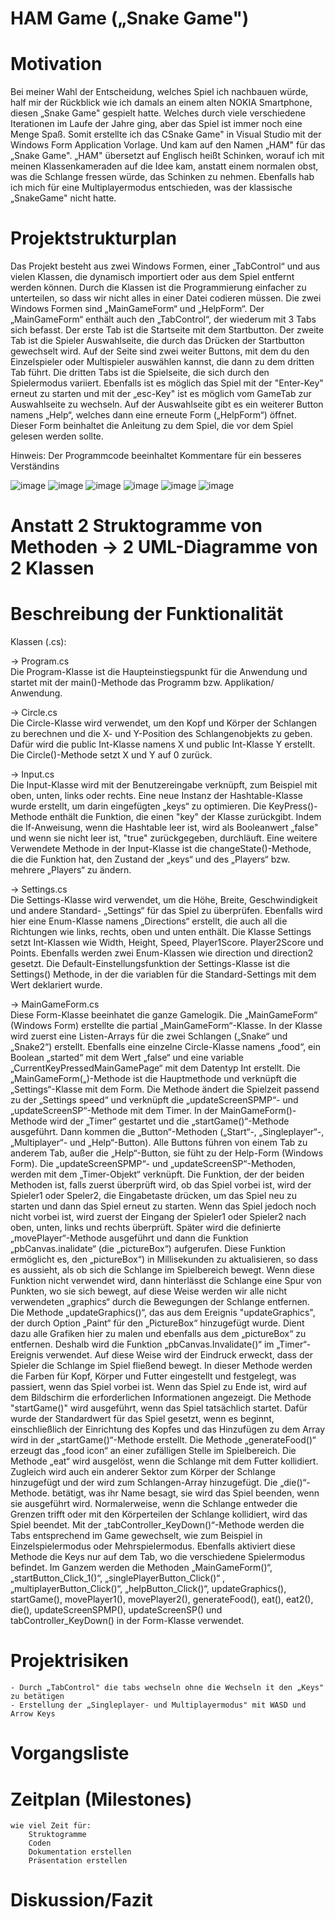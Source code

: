 ﻿# HAM Game („Snake Game")

# Motivation
Bei meiner Wahl der Entscheidung, welches Spiel ich nachbauen würde, half mir der Rückblick wie ich damals an einem alten NOKIA Smartphone, diesen „Snake Game" gespielt hatte. Welches durch viele verschiedene Iterationen im Laufe der Jahre ging, aber das Spiel ist immer noch eine Menge Spaß. Somit erstellte ich das CSnake Game" in Visual Studio mit der Windows Form Application Vorlage. Und kam auf den Namen „HAM" für das „Snake Game". „HAM" übersetzt auf Englisch heißt Schinken, worauf ich mit meinen Klassenkameraden auf die Idee kam, anstatt einem normalen obst, was die Schlange fressen würde, das Schinken zu nehmen. Ebenfalls hab ich mich für eine Multiplayermodus entschieden, was der klassische „SnakeGame" nicht hatte.

# Projektstrukturplan
Das Projekt besteht aus zwei Windows Formen, einer „TabControl“ und aus vielen Klassen, die dynamisch importiert oder aus dem Spiel entfernt werden können. Durch die Klassen ist die Programmierung einfacher zu unterteilen, so dass wir nicht alles in einer Datei codieren müssen. Die zwei Windows Formen sind „MainGameForm“ und „HelpForm“. Der „MainGameForm“ enthält auch den „TabControl“, der wiederum mit 3 Tabs sich befasst. Der erste Tab ist die Startseite mit dem Startbutton. Der zweite Tab ist die Spieler Auswahlseite, die durch das Drücken der Startbutton gewechselt wird. Auf der Seite sind zwei weiter Buttons, mit dem du den Einzelspieler oder Multispieler auswählen kannst, die dann zu dem dritten Tab führt. Die dritten Tabs ist die Spielseite, die sich durch den Spielermodus variiert. Ebenfalls ist es möglich das Spiel mit der "Enter-Key" erneut zu starten und mit der „esc-Key" ist es möglich vom GameTab zur Auswahlseite zu wechseln. Auf der Auswahlseite gibt es ein weiterer Button namens „Help“, welches dann eine erneute Form („HelpForm“) öffnet. Dieser Form beinhaltet die Anleitung zu dem Spiel, die vor dem Spiel gelesen werden sollte. 

Hinweis: Der Programmcode beeinhaltet Kommentare für ein besseres Verständins

![image](https://user-images.githubusercontent.com/94457045/226036395-4e8fd28f-a99f-48c4-b328-32b51fbac66d.png)
![image](https://user-images.githubusercontent.com/94457045/226037062-adf2e4c4-957d-4a05-9d2a-50f9d06313c2.png)
![image](https://user-images.githubusercontent.com/94457045/226039202-fe8a547b-ec7c-4f16-91e3-9abccac5e4de.png)
![image](https://user-images.githubusercontent.com/94457045/226039362-4910d264-b5af-4c36-97e5-43769fdefc32.png)
![image](https://user-images.githubusercontent.com/94457045/226040950-ae5c04e0-b715-406e-8e22-a664f6c2b8a2.png)
![image](https://user-images.githubusercontent.com/94457045/226041050-db943f57-2459-4ca3-9ef6-bbf89402aed3.png)

	
# Anstatt 2 Struktogramme von Methoden -> 2 UML-Diagramme von 2 Klassen



# Beschreibung der Funktionalität 

Klassen (.cs):

-> Program.cs       
Die Program-Klasse ist die Haupteinstiegspunkt für die Anwendung und startet mit der main()-Methode das Programm bzw. Applikation/ Anwendung.

-> Circle.cs        
Die Circle-Klasse wird verwendet, um den Kopf und Körper der Schlangen zu berechnen und die X- und Y-Position des Schlangenobjekts zu geben. Dafür wird die public Int-Klasse namens X und public Int-Klasse Y erstellt. Die Circle()-Methode setzt X und Y auf 0 zurück. 

-> Input.cs         
Die Input-Klasse wird mit der Benutzereingabe verknüpft, zum Beispiel mit oben, unten, links oder rechts. Eine neue Instanz der Hashtable-Klasse wurde erstellt, um darin eingefügten „keys“ zu optimieren. Die KeyPress()-Methode enthält die Funktion, die einen "key" der Klasse zurückgibt. Indem die If-Anweisung, wenn die Hashtable leer ist, wird als Booleanwert „false" und wenn sie nicht leer ist, "true" zurückgegeben, durchläuft. Eine weitere Verwendete Methode in der Input-Klasse ist die changeState()-Methode, die die Funktion hat, den Zustand der „keys“ und des „Players“ bzw. mehrere „Players“ zu ändern.
        
-> Settings.cs      
Die Settings-Klasse wird verwendet, um die Höhe, Breite, Geschwindigkeit und andere Standard- „Settings“ für das Spiel zu überprüfen. Ebenfalls wird hier eine Enum-Klasse namens „Directions“ erstellt, die auch all die Richtungen wie links, rechts, oben und unten enthält. Die Klasse Settings setzt Int-Klassen wie Width, Height, Speed, Player1Score. Player2Score und Points. Ebenfalls werden zwei Enum-Klassen wie direction und direction2 gesetzt. Die Default-Einstellungsfunktion der Settings-Klasse ist die Settings() Methode, in der die variablen für die Standard-Settings mit dem Wert deklariert wurde.

-> MainGameForm.cs      
Diese Form-Klasse beeinhatet die ganze Gamelogik. Die „MainGameForm“ (Windows Form) erstellte die partial „MainGameForm“-Klasse. In der Klasse wird zuerst eine Listen-Arrays für die zwei Schlangen („Snake“ und „Snake2“) erstellt. Ebenfalls eine einzelne Circle-Klasse namens „food“, ein Boolean „started“ mit dem Wert „false“ und eine variable „CurrentKeyPressedMainGamePage“ mit dem Datentyp Int erstellt. Die „MainGameForm(„)-Methode ist die Hauptmethode und verknüpft die „Settings“-Klasse mit dem Form. Die Methode ändert die Spielzeit passend zu der „Settings speed“ und verknüpft die „updateScreenSPMP“- und „updateScreenSP“-Methode mit dem Timer. In der MainGameForm()-Methode wird der „Timer“ gestartet und die „startGame()“-Methode ausgeführt. Dann kommen die „Button“-Methoden („Start“-, „Singleplayer“-, „Multiplayer“- und „Help“-Button). Alle Buttons führen von einem Tab zu anderem Tab, außer die „Help“-Button, sie füht zu der Help-Form (Windows Form). Die „updateScreenSPMP“- und „updateScreenSP“-Methoden, werden mit dem „Timer-Objekt“ verknüpft. Die Funktion, der der beiden Methoden ist, falls zuerst überprüft wird, ob das Spiel vorbei ist, wird der Spieler1 oder Speler2, die Eingabetaste drücken, um das Spiel neu zu starten und dann das Spiel erneut zu starten. Wenn das Spiel jedoch noch nicht vorbei ist, wird zuerst der Eingang der Spieler1 oder Spieler2 nach oben, unten, links und rechts überprüft. Später wird die definierte „movePlayer“-Methode ausgeführt und dann die Funktion „pbCanvas.inalidate“ (die „pictureBox“) aufgerufen. Diese Funktion ermöglicht es, den „pictureBox“) in Millisekunden zu aktualisieren, so dass es aussieht, als ob sich die Schlange im Spielbereich bewegt. Wenn diese Funktion nicht verwendet wird, dann hinterlässt die Schlange eine Spur von Punkten, wo sie sich bewegt, auf diese Weise werden wir alle nicht verwendeten „graphics“ durch die Bewegungen der Schlange entfernen. Die Methode „updateGraphics()“, das aus dem Ereignis "updateGraphics", der durch Option „Paint“ für den „PictureBox“ hinzugefügt wurde. Dient dazu alle Grafiken hier zu malen und ebenfalls aus dem „pictureBox“ zu entfernen. Deshalb wird die Funktion „pbCanvas.Invalidate()“ im „Timer“-Ereignis verwendet. Auf diese Weise wird der Eindruck erweckt, dass der Spieler die Schlange im Spiel fließend bewegt. In dieser Methode werden die Farben für Kopf, Körper und Futter eingestellt und festgelegt, was passiert, wenn das Spiel vorbei ist. Wenn das Spiel zu Ende ist, wird auf dem Bildschirm die erforderlichen Informationen angezeigt. Die Methode "startGame()" wird ausgeführt, wenn das Spiel tatsächlich startet. Dafür wurde der Standardwert für das Spiel gesetzt, wenn es beginnt, einschließlich der Einrichtung des Kopfes und das Hinzufügen zu dem Array wird in der „startGame()“-Methode erstellt. Die Methode „generateFood()“ erzeugt das „food icon“ an einer zufälligen Stelle im Spielbereich. Die Methode „eat“ wird ausgelöst, wenn die Schlange mit dem Futter kollidiert. Zugleich wird auch ein anderer Sektor zum Körper der Schlange hinzugefügt und der wird zum Schlangen-Array hinzugefügt. Die „die()“-Methode. betätigt, was ihr Name besagt, sie wird das Spiel beenden, wenn sie ausgeführt wird. Normalerweise, wenn die Schlange entweder die Grenzen trifft oder mit den Körperteilen der Schlange kollidiert, wird das Spiel beendet. Mit der „tabController_KeyDown()“-Methode werden die Tabs entsprechend im Game gewechselt, wie zum Beispiel in Einzelspielermodus oder Mehrspielermodus. Ebenfalls aktiviert diese Methode die Keys nur auf dem Tab, wo die verschiedene Spielermodus befindet. Im Ganzem werden die Methoden „MainGameForm()“, „startButton_Click_1()“, „singlePlayerButton_Click()“ , „multiplayerButton_Click()“, „helpButton_Click()“,  updateGraphics(), startGame(), movePlayer1(), movePlayer2(), generateFood(), eat(), eat2(), die(), updateScreenSPMP(), updateScreenSP() und tabController_KeyDown() in der Form-Klasse verwendet.

# Projektrisiken
    - Durch „TabControl" die tabs wechseln ohne die Wechseln it den „Keys" zu betätigen
    - Erstellung der „Singleplayer- und Multiplayermodus" mit WASD und Arrow Keys

# Vorgangsliste

# Zeitplan (Milestones)

	wie viel Zeit für:
		Struktogramme
		Coden
		Dokumentation erstellen
		Präsentation erstellen

# Diskussion/Fazit
